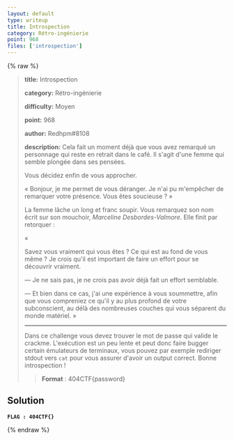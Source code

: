 ```yaml
---
layout: default
type: writeup
title: Introspection
category: Rétro-ingénierie
point: 968
files: ['introspection']
---
```


{% raw %}
> **title:** Introspection
>
> **category:** Rétro-ingénierie
>
> **difficulty:** Moyen
>
> **point:** 968
>
> **author:** Redhpm#8108
>
> **description:**
> Cela fait un moment déjà que vous avez remarqué un personnage qui reste en retrait dans le café. Il s'agit d'une femme qui semble plongée dans ses pensées.
> 
> Vous décidez enfin de vous approcher. 
> 
> « Bonjour, je me permet de vous déranger. Je n'ai pu m'empêcher de remarquer votre présence. Vous êtes soucieuse ? » 
> 
> La femme lâche un long et franc soupir. Vous remarquez son nom écrit sur son mouchoir, *Marceline Desbordes-Valmore*.  Elle finit par retorquer :  
> 
> «
> 
>  Savez vous vraiment qui vous êtes ? Ce qui est au fond de vous même ? Je crois qu'il est important de faire un effort pour se découvrir vraiment.
> 
>  
> 
>  — Je ne sais pas, je ne crois pas avoir déjà fait un effort semblable.
> 
>  
> 
>  — Et bien dans ce cas, j'ai une expérience à vous soummettre, afin que vous compreniez ce qu'il y au plus profond de votre subconscient, au délà des nombreuses couches qui vous séparent du monde matériel. » 
> 
>  
> 
>  
> 
> ***
> 
> Dans ce challenge vous devez trouver le mot de passe qui valide le crackme. L'exécution est un peu lente et peut donc faire bugger certain émulateurs de terminaux, vous pouvez par exemple rediriger stdout vers `cat` pour vous assurer d'avoir un output correct. Bonne introspection !
> 
> > **Format** : 404CTF{password}

## Solution


**`FLAG : 404CTF{}`**

{% endraw %}